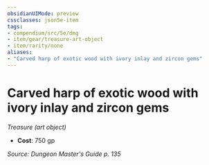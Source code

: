 ```yaml
---
obsidianUIMode: preview
cssclasses: json5e-item
tags:
- compendium/src/5e/dmg
- item/gear/treasure-art-object
- item/rarity/none
aliases: 
- "Carved harp of exotic wood with ivory inlay and zircon gems"
---
```

# Carved harp of exotic wood with ivory inlay and zircon gems
*Treasure (art object)*  

- **Cost**: 750 gp

*Source: Dungeon Master's Guide p. 135*
